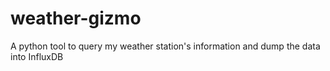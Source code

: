 # weather-gizmo
A python tool to query my weather station's information and dump the data into InfluxDB
